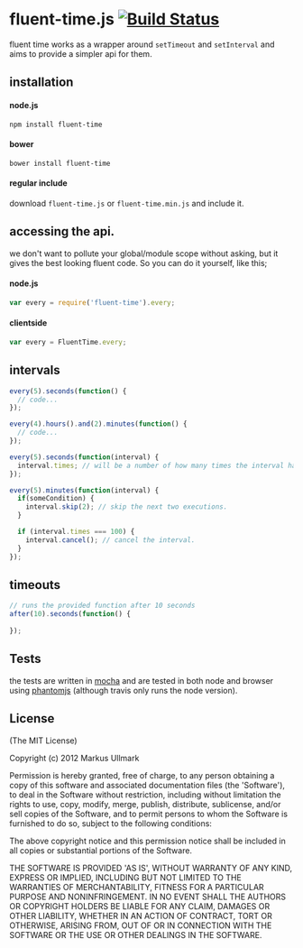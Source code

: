 # fluent-time.js [![Build Status](https://secure.travis-ci.org/ullmark/fluent-time.js.png?branch=master)](http://travis-ci.org/ullmark/fluent-time.js)
fluent time works as a wrapper around `setTimeout` and `setInterval` and aims to provide a simpler api for them.

## installation
#### node.js
```
npm install fluent-time
```

#### bower
```
bower install fluent-time
```

#### regular include
download `fluent-time.js` or `fluent-time.min.js` and include it.

## accessing the api.
we don't want to pollute your global/module scope without asking, but it gives the best looking fluent code. So you can do it yourself, like this;

#### node.js
```javascript
var every = require('fluent-time').every;
```
#### clientside
```javascript
var every = FluentTime.every;
```

## intervals
```javascript
every(5).seconds(function() {
  // code...
});

every(4).hours().and(2).minutes(function() {
  // code...
});
```

```javascript
every(5).seconds(function(interval) {
  interval.times; // will be a number of how many times the interval has occured.
});
```

```javascript
every(5).minutes(function(interval) {
  if(someCondition) {
    interval.skip(2); // skip the next two executions.
  }

  if (interval.times === 100) {
    interval.cancel(); // cancel the interval.
  }
});
```

## timeouts
```javascript
// runs the provided function after 10 seconds
after(10).seconds(function() {
  
});
```

## Tests
the tests are written in [mocha](http://visionmedia.github.com/mocha/) and are tested in both node 
and browser using [phantomjs](http://phantomjs.org/) (although travis only runs the node version).

## License 

(The MIT License)

Copyright (c) 2012 Markus Ullmark

Permission is hereby granted, free of charge, to any person obtaining
a copy of this software and associated documentation files (the
'Software'), to deal in the Software without restriction, including
without limitation the rights to use, copy, modify, merge, publish,
distribute, sublicense, and/or sell copies of the Software, and to
permit persons to whom the Software is furnished to do so, subject to
the following conditions:

The above copyright notice and this permission notice shall be
included in all copies or substantial portions of the Software.

THE SOFTWARE IS PROVIDED 'AS IS', WITHOUT WARRANTY OF ANY KIND,
EXPRESS OR IMPLIED, INCLUDING BUT NOT LIMITED TO THE WARRANTIES OF
MERCHANTABILITY, FITNESS FOR A PARTICULAR PURPOSE AND NONINFRINGEMENT.
IN NO EVENT SHALL THE AUTHORS OR COPYRIGHT HOLDERS BE LIABLE FOR ANY
CLAIM, DAMAGES OR OTHER LIABILITY, WHETHER IN AN ACTION OF CONTRACT,
TORT OR OTHERWISE, ARISING FROM, OUT OF OR IN CONNECTION WITH THE
SOFTWARE OR THE USE OR OTHER DEALINGS IN THE SOFTWARE.
